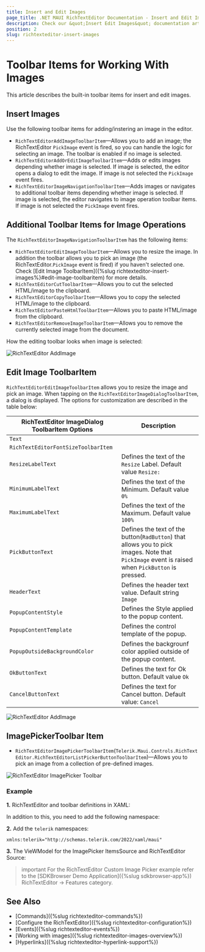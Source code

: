 ```yaml
---
title: Insert and Edit Images
page_title: .NET MAUI RichTextEditor Documentation - Insert and Edit Images
description: Check our &quot;Insert Edit Images&quot; documentation article for Telerik RichTextEditor for .NET MAUI control.
position: 2
slug: richtexteditor-insert-images
---
```


# Toolbar Items for Working With Images

This article describes the built-in toolbar items for insert and edit images.

## Insert Images

Use the following toolbar items for adding/instering an image in the editor. 

* `RichTextEditorAddImageToolbarItem`&mdash;Allows you to add an image; the RichTextEditor `PickImage` event is fired, so you can handle the logic for selecting an image. The toolbar is enabled if no image is selected.
* `RichTextEditorAddOrEditImageToolbarItem`&mdash;Adds or edits images depending whether image is selected. If image is selected, the editor opens a dialog to edit the image. If image is not selected the `PickImage` event fires.
* `RichTextEditorImageNavigationToolbarItem`&mdash;Adds images or navigates to additional toolbar items depending whether image is selected. If image is selected, the editor navigates to image operation toolbar items. If image is not selected the `PickImage` event fires.

## Additional Toolbar Items for Image Operations

The `RichTextEditorImageNavigationToolbarItem` has the following items: 

* `RichTextEditorEditImageToolbarItem`&mdash;Allows you to resize the image. In addition the toolbar allows you to pick an image (the RichTextEditor.`PickImage` event is fired) if you haven't selected one. Check [Edit Image ToolbarItem]({%slug richtexteditor-insert-images%}#edit-image-toolbaritem) for more details.
* `RichTextEditorCutToolbarItem`&mdash;Allows you to cut the selected HTML/image to the clipboard.
* `RichTextEditorCopyToolbarItem`&mdash;Allows you to copy the selected HTML/image to the clipboard. 
* `RichTextEditorPasteHtmlToolbarItem`&mdash;Allows you to paste HTML/image from the clipboard.
* `RichTextEditorRemoveImageToolbarItem`&mdash;Allows you to remove the currently selected image from the document.

How the editing toolbar looks when image is selected: 

![RichTextEditor AddImage](../images/rte-image-operation-toolbar-items.png)

## Edit Image ToolbarItem

`RichTextEditorEditImageToolbarItem` allows you to resize the image and pick an image. When tapping on the `RichTextEditorImageDialogToolbarItem`, a dialog is displayed. The options for customization are described in the table below:

| RichTextEditor ImageDialog ToolbarItem Options | Description |
| ------------- | --------------- |
| `Text` |  |
| `RichTextEditorFontSizeToolbarItem` |  |
| `ResizeLabelText` | Defines the text of the `Resize` Label. Default value `Resize:` |
| `MinimumLabelText` | Defines the text of the Minimum. Default value `0%` |
| `MaximumLabelText` | Defines the text of the Maximum. Default value `100%` |
| `PickButtonText` | Defines the text of the button(`RadButton`) that allows you to pick images. Note that `PickImage` event is raised when `PickButton` is pressed. |
| `HeaderText` | Defines the header text value. Default string `Image` |
| `PopupContentStyle` | Defines the Style applied to the popup content. |
| `PopupContentTemplate` | Defines  the control template of the popup. |
| `PopupOutsideBackgroundColor` | Defines the backgrounf color applied outside of the popup content. |
| `OkButtonText` | Defines the text for Ok button. Default value `Ok` |
| `CancelButtonText` | Defines the text for Cancel button. Default value: `Cancel` |

![RichTextEditor AddImage](../images/rte-edit-image-dialog.png)

## ImagePickerToolbar Item

* `RichTextEditorImagePickerToolbarItem`(`Telerik.Maui.Controls.RichTextEditor.RichTextEditorListPickerButtonToolbarItem`)&mdash;Allows you to pick an image from a collection of pre-defined images.

![RichTextEditor ImagePicker Toolbar](../images/rte-custom-image-picker.png)

### Example

**1.** RichTextEditor and toolbar definitions in XAML:

<snippet id='richtexteditor-custom-image-picker' />

In addition to this, you need to add the following namespace:

**2.** Add the `telerik` namespaces:

```XAML
xmlns:telerik="http://schemas.telerik.com/2022/xaml/maui"
```

**3.** The VieWModel for the ImagePicker ItemsSource and RichTextEditor Source:

<snippet id='richtexteditor-customimage-viewmodel' />

>important For the RichTextEditor Custom Image Picker example refer to the [SDKBrowser Demo Application]({%slug sdkbrowser-app%}) RichTextEditor -> Features category.

## See Also

- [Commands]({%slug richtexteditor-commands%})
- [Configure the RichTextEditor]({%slug richtexteditor-configuration%})
- [Events]({%slug richtexteditor-events%})
- [Working with images]({%slug richtexteditor-images-overview%})
- [Hyperlinks]({%slug richtexteditor-hyperlink-support%})